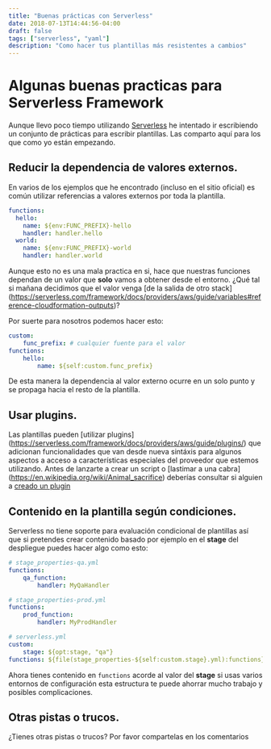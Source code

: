 ```yaml
---
title: "Buenas prácticas con Serverless"
date: 2018-07-13T14:44:56-04:00
draft: false
tags: ["serverless", "yaml"]
description: "Como hacer tus plantillas más resistentes a cambios"
---
```


# Algunas buenas practicas para Serverless Framework

Aunque llevo poco tiempo utilizando [Serverless](http://serverless.com ) he
intentado ir escribiendo un conjunto de prácticas para escribir plantillas.
Las comparto aquí para los que como yo están empezando.

## Reducir la dependencia de valores externos.

En varios de los ejemplos que he encontrado (incluso en el sitio oficial) es
común utilizar referencias a valores externos por toda la plantilla.

```yaml
functions:
  hello:
    name: ${env:FUNC_PREFIX}-hello
    handler: handler.hello
  world:
    name: ${env:FUNC_PREFIX}-world
    handler: handler.world
```

Aunque esto no es una mala practica en si, hace que nuestras funciones dependan
de un valor que **solo** vamos a obtener desde el entorno. ¿Qué tal si mañana
decidimos que el valor venga [de la salida de otro stack]
(https://serverless.com/framework/docs/providers/aws/guide/variables#reference-cloudformation-outputs)?

Por suerte para nosotros podemos hacer esto:

```yaml
custom:
    func_prefix: # cualquier fuente para el valor
functions:
    hello:
        name: ${self:custom.func_prefix}
```

De esta manera la dependencia al valor externo ocurre en un solo punto y se
propaga hacia el resto de la plantilla.

## Usar plugins.

Las plantillas pueden [utilizar plugins]
(https://serverless.com/framework/docs/providers/aws/guide/plugins/) que
adicionan funcionalidades que van desde nueva sintáxis para algunos aspectos a
acceso a características especiales del proveedor que estemos utilizando. Antes
de lanzarte a crear un script o [lastimar a una cabra]
(https://en.wikipedia.org/wiki/Animal_sacrifice) deberías consultar si alguien a
[creado un plugin](https://www.npmjs.com/search?q=serverless)

## Contenido en la plantilla según condiciones.

Serverless no tiene soporte para evaluación condicional de plantillas así que si
pretendes crear contenido basado por ejemplo en el **stage** del despliegue
puedes hacer algo como esto:

```yml
# stage_properties-qa.yml
functions:
    qa_function:
        handler: MyQaHandler
```

```yml
# stage_properties-prod.yml
functions:
    prod_function:
        handler: MyProdHandler
```

```yml
# serverless.yml
custom:
    stage: ${opt:stage, "qa"}
functions: ${file(stage_properties-${self:custom.stage}.yml):functions}
```

Ahora tienes contenido en `functions` acorde al valor del **stage** si usas
varios entornos de configuración esta estructura te puede ahorrar mucho trabajo
y posibles complicaciones.

## Otras pistas o trucos.

¿Tienes otras pistas o trucos? Por favor compartelas en los comentarios
